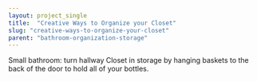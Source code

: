 ```yaml
---
layout: project_single
title:  "Creative Ways to Organize your Closet"
slug: "creative-ways-to-organize-your-closet"
parent: "bathroom-organization-storage"
---
```

Small bathroom: turn hallway   Closet in storage by hanging baskets to the back of the door to hold all of your bottles.